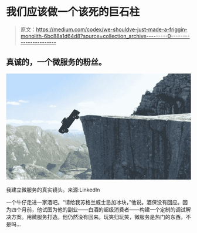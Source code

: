 # 我们应该做一个该死的巨石柱

> 原文：<https://medium.com/codex/we-shouldve-just-made-a-friggin-monolith-6bc88a1d64d8?source=collection_archive---------0----------------------->

## 真诚的，一个微服务的粉丝。

![](img/2acd06f1230dc11099ead581e2f8b28c.png)

我建立微服务的真实镜头。来源:LinkedIn

一个牛仔走进一家酒吧。“请给我苏格兰威士忌加冰块，”他说。酒保没有回应。因为四个月前，他试图为他的副业——白酒的超级消费者——构建一个定制的调试解决方案。用微服务打造。他仍然没有回来。玩笑归玩笑，微服务是热门的东西，不是吗…